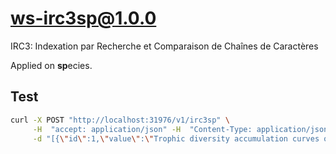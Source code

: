# ws-irc3sp@1.0.0

IRC3: Indexation par Recherche et Comparaison de Chaînes de Caractères

Applied on **sp**ecies.

## Test

```bash
curl -X POST "http://localhost:31976/v1/irc3sp" \
     -H  "accept: application/json" -H  "Content-Type: application/json" \
     -d "[{\"id\":1,\"value\":\"Trophic diversity accumulation curves of (a) Pseudopercis semifasciata, (b) Acanthistius patachonicus and (c) Pinguipes brasilianus. Horizontal lines show Brillouin diversity index (Hz) values (Hz± 0·05 Hz) and the vertical line shows a value n- 2 (n = number of stomachs).\"},{\"id\":2,\"value\":\"Phasianus colchicus/versicolor: in our study, the best match.\"},{\"id\":3,\"value\":\"short lower jaw in Etheostoma bellator Suttkus\"}]"
```
